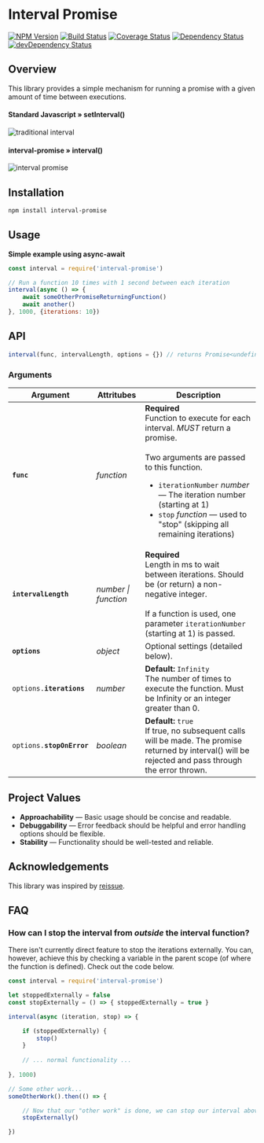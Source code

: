 # Interval Promise

[![NPM Version](https://img.shields.io/npm/v/interval-promise.svg)](https://npmjs.org/package/interval-promise)
[![Build Status](https://travis-ci.org/andyfleming/interval-promise.svg?branch=master)](https://travis-ci.org/andyfleming/interval-promise)
[![Coverage Status](https://coveralls.io/repos/github/andyfleming/interval-promise/badge.svg?branch=master)](https://coveralls.io/github/andyfleming/interval-promise?branch=master)
[![Dependency Status](https://david-dm.org/andyfleming/interval-promise.svg)](https://david-dm.org/andyfleming/interval-promise)
[![devDependency Status](https://david-dm.org/andyfleming/interval-promise/dev-status.svg)](https://david-dm.org/andyfleming/interval-promise#info=devDependencies)

## Overview

This library provides a simple mechanism for running a promise with a given amount of time between executions.

#### Standard Javascript » setInterval()

![traditional interval](https://user-images.githubusercontent.com/721038/33246371-9d0a6e56-d2c8-11e7-9787-cd67354c9f38.png)

#### interval-promise » interval()

![interval promise](https://user-images.githubusercontent.com/721038/33246370-9cf05a20-d2c8-11e7-816c-744ee6b5a094.png)


## Installation

```bash
npm install interval-promise
```

## Usage

**Simple example using async-await**

```javascript
const interval = require('interval-promise')

// Run a function 10 times with 1 second between each iteration
interval(async () => {
    await someOtherPromiseReturningFunction()
    await another()
}, 1000, {iterations: 10})
```

## API

```javascript
interval(func, intervalLength, options = {}) // returns Promise<undefined>
```

### Arguments

<table>
    <thead>
        <tr>
            <th>Argument</th>
            <th>Attritubes</th>
            <th>Description</th>
        </tr>
    </thead>
    <tbody>
        <tr>
            <td><code><b>func</b></code></td>
            <td><i>function</i></td>
            <td><b>Required</b><br>Function to execute for each interval. <i>MUST</i> return a promise.<br><br>Two arguments are passed to this function.
                <ul>
                    <li><code>iterationNumber</code> <i>number</i> — The iteration number (starting at 1)</li>
                    <li><code>stop</code> <i>function</i> — used to "stop" (skipping all remaining iterations)</li>
                </ul>
            </td>
        </tr>
        <tr>
            <td><code><b>intervalLength</b></code></td>
            <td><i>number | function</i></td>
            <td><b>Required</b><br>Length in ms to wait between iterations. Should be (or return) a non-negative integer.<br><br>If a function is used, one parameter <code>iterationNumber</code> (starting at 1) is passed.</td>
        </tr>
        <tr>
            <td><code><b>options</b></code></td>
            <td><i>object</i></td>
            <td>Optional settings (detailed below).
        <tr>
            <td><code>options.<b>iterations</b></code></td>
            <td><i>number</i></td>
            <td><b>Default: </b><code>Infinity</code><br>The number of times to execute the function. Must be Infinity or an integer greater than 0.</td>
        </tr>
        <tr>
            <td><code>options.<b>stopOnError</b></code></td>
            <td><i>boolean</i></td>
            <td><b>Default: </b><code>true</code><br>If true, no subsequent calls will be made. The promise returned by interval() will be rejected and pass through the error thrown.</td> 
        </tr>
    </tbody>
</table>

## Project Values

* **Approachability** — Basic usage should be concise and readable.
* **Debuggability** — Error feedback should be helpful and error handling options should be flexible.
* **Stability** — Functionality should be well-tested and reliable.

## Acknowledgements

This library was inspired by [reissue](https://github.com/DonutEspresso/reissue).

## FAQ

### How can I stop the interval from _outside_ the interval function?

There isn't currently direct feature to stop the iterations externally. You can, however, achieve this by checking a variable in the parent scope (of where the function is defined). Check out the code below.

```js
const interval = require('interval-promise')

let stoppedExternally = false
const stopExternally = () => { stoppedExternally = true }

interval(async (iteration, stop) => {

    if (stoppedExternally) {
        stop()
    }
    
    // ... normal functionality ...
    
}, 1000)

// Some other work...
someOtherWork().then(() => {

    // Now that our "other work" is done, we can stop our interval above with:
    stopExternally()

})
```
